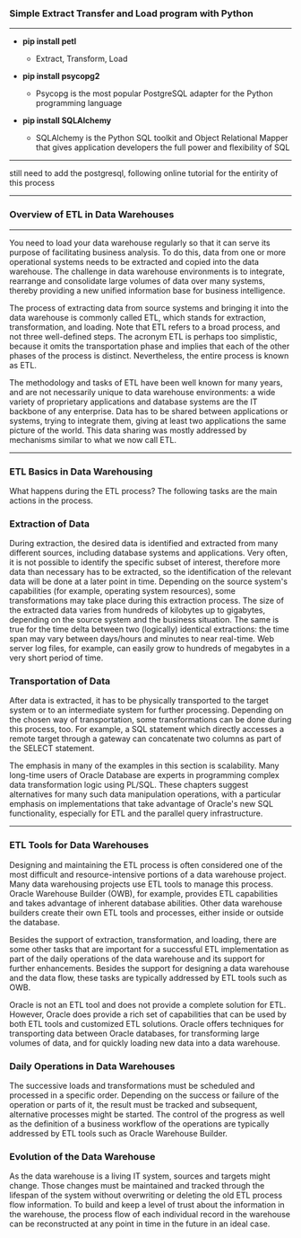 ### Simple Extract Transfer and Load program with Python

---

* **pip install petl**

  * Extract, Transform, Load

* **pip install psycopg2**

  * Psycopg is the most popular PostgreSQL adapter for the Python programming language

* **pip install SQLAlchemy**

    * SQLAlchemy is the Python SQL toolkit and Object Relational Mapper that gives application developers the full power and flexibility of SQL

---

still need to add the postgresql, following online tutorial for the entirity of this process


---

### Overview of ETL in Data Warehouses
---

You need to load your data warehouse regularly so that it can serve its purpose of facilitating business analysis. To do this, data from one or more operational systems needs to be extracted and copied into the data warehouse. The challenge in data warehouse environments is to integrate, rearrange and consolidate large volumes of data over many systems, thereby providing a new unified information base for business intelligence.

The process of extracting data from source systems and bringing it into the data warehouse is commonly called ETL, which stands for extraction, transformation, and loading. Note that ETL refers to a broad process, and not three well-defined steps. The acronym ETL is perhaps too simplistic, because it omits the transportation phase and implies that each of the other phases of the process is distinct. Nevertheless, the entire process is known as ETL.

The methodology and tasks of ETL have been well known for many years, and are not necessarily unique to data warehouse environments: a wide variety of proprietary applications and database systems are the IT backbone of any enterprise. Data has to be shared between applications or systems, trying to integrate them, giving at least two applications the same picture of the world. This data sharing was mostly addressed by mechanisms similar to what we now call ETL.

---

### ETL Basics in Data Warehousing
What happens during the ETL process? The following tasks are the main actions in the process.

### Extraction of Data

During extraction, the desired data is identified and extracted from many different sources, including database systems and applications. Very often, it is not possible to identify the specific subset of interest, therefore more data than necessary has to be extracted, so the identification of the relevant data will be done at a later point in time. Depending on the source system's capabilities (for example, operating system resources), some transformations may take place during this extraction process. The size of the extracted data varies from hundreds of kilobytes up to gigabytes, depending on the source system and the business situation. The same is true for the time delta between two (logically) identical extractions: the time span may vary between days/hours and minutes to near real-time. Web server log files, for example, can easily grow to hundreds of megabytes in a very short period of time.

### Transportation of Data

After data is extracted, it has to be physically transported to the target system or to an intermediate system for further processing. Depending on the chosen way of transportation, some transformations can be done during this process, too. For example, a SQL statement which directly accesses a remote target through a gateway can concatenate two columns as part of the SELECT statement.

The emphasis in many of the examples in this section is scalability. Many long-time users of Oracle Database are experts in programming complex data transformation logic using PL/SQL. These chapters suggest alternatives for many such data manipulation operations, with a particular emphasis on implementations that take advantage of Oracle's new SQL functionality, especially for ETL and the parallel query infrastructure.

---

### ETL Tools for Data Warehouses

Designing and maintaining the ETL process is often considered one of the most difficult and resource-intensive portions of a data warehouse project. Many data warehousing projects use ETL tools to manage this process. Oracle Warehouse Builder (OWB), for example, provides ETL capabilities and takes advantage of inherent database abilities. Other data warehouse builders create their own ETL tools and processes, either inside or outside the database.

Besides the support of extraction, transformation, and loading, there are some other tasks that are important for a successful ETL implementation as part of the daily operations of the data warehouse and its support for further enhancements. Besides the support for designing a data warehouse and the data flow, these tasks are typically addressed by ETL tools such as OWB.

Oracle is not an ETL tool and does not provide a complete solution for ETL. However, Oracle does provide a rich set of capabilities that can be used by both ETL tools and customized ETL solutions. Oracle offers techniques for transporting data between Oracle databases, for transforming large volumes of data, and for quickly loading new data into a data warehouse.

### Daily Operations in Data Warehouses

The successive loads and transformations must be scheduled and processed in a specific order. Depending on the success or failure of the operation or parts of it, the result must be tracked and subsequent, alternative processes might be started. The control of the progress as well as the definition of a business workflow of the operations are typically addressed by ETL tools such as Oracle Warehouse Builder.

### Evolution of the Data Warehouse

As the data warehouse is a living IT system, sources and targets might change. Those changes must be maintained and tracked through the lifespan of the system without overwriting or deleting the old ETL process flow information. To build and keep a level of trust about the information in the warehouse, the process flow of each individual record in the warehouse can be reconstructed at any point in time in the future in an ideal case.
